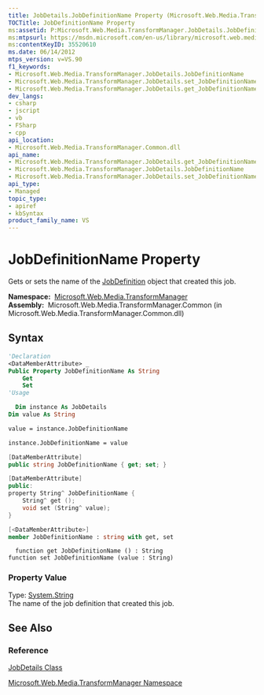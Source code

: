 ```yaml
---
title: JobDetails.JobDefinitionName Property (Microsoft.Web.Media.TransformManager)
TOCTitle: JobDefinitionName Property
ms:assetid: P:Microsoft.Web.Media.TransformManager.JobDetails.JobDefinitionName
ms:mtpsurl: https://msdn.microsoft.com/en-us/library/microsoft.web.media.transformmanager.jobdetails.jobdefinitionname(v=VS.90)
ms:contentKeyID: 35520610
ms.date: 06/14/2012
mtps_version: v=VS.90
f1_keywords:
- Microsoft.Web.Media.TransformManager.JobDetails.JobDefinitionName
- Microsoft.Web.Media.TransformManager.JobDetails.set_JobDefinitionName
- Microsoft.Web.Media.TransformManager.JobDetails.get_JobDefinitionName
dev_langs:
- csharp
- jscript
- vb
- FSharp
- cpp
api_location:
- Microsoft.Web.Media.TransformManager.Common.dll
api_name:
- Microsoft.Web.Media.TransformManager.JobDetails.get_JobDefinitionName
- Microsoft.Web.Media.TransformManager.JobDetails.JobDefinitionName
- Microsoft.Web.Media.TransformManager.JobDetails.set_JobDefinitionName
api_type:
- Managed
topic_type:
- apiref
- kbSyntax
product_family_name: VS
---
```


# JobDefinitionName Property

Gets or sets the name of the [JobDefinition](jobdefinition-class-microsoft-web-media-transformmanager.md) object that created this job.

**Namespace:**  [Microsoft.Web.Media.TransformManager](microsoft-web-media-transformmanager-namespace.md)  
**Assembly:**  Microsoft.Web.Media.TransformManager.Common (in Microsoft.Web.Media.TransformManager.Common.dll)

## Syntax

```vb
'Declaration
<DataMemberAttribute> _
Public Property JobDefinitionName As String
    Get
    Set
'Usage

  Dim instance As JobDetails
Dim value As String

value = instance.JobDefinitionName

instance.JobDefinitionName = value
```

```csharp
[DataMemberAttribute]
public string JobDefinitionName { get; set; }
```

```cpp
[DataMemberAttribute]
public:
property String^ JobDefinitionName {
    String^ get ();
    void set (String^ value);
}
```

``` fsharp
[<DataMemberAttribute>]
member JobDefinitionName : string with get, set
```

```jscript
  function get JobDefinitionName () : String
function set JobDefinitionName (value : String)
```

### Property Value

Type: [System.String](https://msdn.microsoft.com/library/s1wwdcbf)  
The name of the job definition that created this job.  

## See Also

### Reference

[JobDetails Class](jobdetails-class-microsoft-web-media-transformmanager.md)

[Microsoft.Web.Media.TransformManager Namespace](microsoft-web-media-transformmanager-namespace.md)

